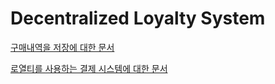 # Decentralized Loyalty System


[구매내역을 저장에 대한 문서](docs%2Fversion-2-0-0%2Fdms-relay%2Floyalty-payment.md)

[로열티를 사용하는 결제 시스템에 대한 문서](docs%2Fversion-2-0-0%2Fdms-store-purchase%2Fstore-purchase.md)
